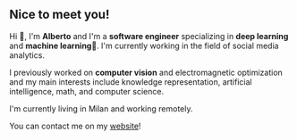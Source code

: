 ## Nice to meet you! 

Hi 👋, I'm **Alberto** and I'm a **software engineer** specializing in **deep learning** and **machine learning**🧠.
I'm currently working in the field of social media analytics.

I previously worked on **computer vision** and electromagnetic optimization and my main interests include knowledge representation, artificial intelligence, math, and computer science.  

I'm currently living in Milan and working remotely.

You can contact me on my [website](raialbe@github.io)!
